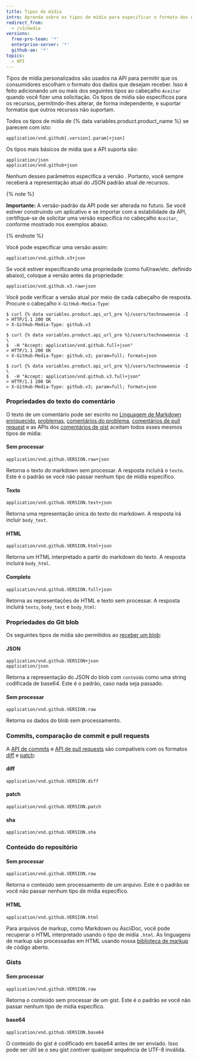 ```yaml
---
title: Tipos de mídia
intro: Aprenda sobre os tipos de mídia para especificar o formato dos dados que você deseja consumir.
redirect_from:
  - /v3/media
versions:
  free-pro-team: '*'
  enterprise-server: '*'
  github-ae: '*'
topics:
  - API
---
```



Tipos de mídia personalizados são usados na API para permitir que os consumidores escolham o formato dos dados que desejam receber. Isso é feito adicionando um ou mais dos seguintes tipos ao cabeçalho `Aceitar` quando você fizer uma solicitação. Os tipos de mídia são específicos para os recursos, permitindo-lhes alterar, de forma independente, e suportar formatos que outros recursos não suportam.

Todos os tipos de mídia de {% data variables.product.product_name %} se parecem com isto:

    application/vnd.github[.version].param[+json]

Os tipos mais básicos de mídia que a API suporta são:

    application/json
    application/vnd.github+json

Nenhum desses parâmetros especifica a versão [][versions]. Portanto, você sempre receberá a representação atual do JSON padrão atual de recursos.

{% note %}

**Importante:** A versão-padrão da API pode ser alterada no futuro. Se você estiver construindo um aplicativo e se importar com a estabilidade da API, certifique-se de solicitar uma versão específica no cabeçalho `Aceitar`, conforme mostrado nos exemplos abaixo.

{% endnote %}

Você pode especificar uma versão assim:

    application/vnd.github.v3+json

Se você estiver especificando uma propriedade (como full/raw/etc. definido abaixo), coloque a versão antes da propriedade:

    application/vnd.github.v3.raw+json

Você pode verificar a versão atual por meio de cada cabeçalho de resposta.  Procure o cabeçalho `X-GitHub-Media-Type`:

```shell
$ curl {% data variables.product.api_url_pre %}/users/technoweenie -I
> HTTP/1.1 200 OK
> X-GitHub-Media-Type: github.v3

$ curl {% data variables.product.api_url_pre %}/users/technoweenie -I \
$  -H "Accept: application/vnd.github.full+json"
> HTTP/1.1 200 OK
> X-GitHub-Media-Type: github.v3; param=full; format=json

$ curl {% data variables.product.api_url_pre %}/users/technoweenie -I \
$  -H "Accept: application/vnd.github.v3.full+json"
> HTTP/1.1 200 OK
> X-GitHub-Media-Type: github.v3; param=full; format=json
```

### Propriedades do texto do comentário

O texto de um comentário pode ser escrito no [Linguagem de Markdown enriquecido][gfm], [problemas](/rest/reference/issues), [comentários do problema](/rest/reference/issues#comments), [comentários de pull request](/rest/reference/pulls#comments) e as APIs dos [comentários de gist](/rest/reference/gists#comments) aceitam todos esses mesmos tipos de mídia:

#### Sem processar

    application/vnd.github.VERSION.raw+json

Retorna o texto do markdown sem processar. A resposta incluirá o `texto`. Este é o padrão se você não passar nenhum tipo de mídia específico.

#### Texto

    application/vnd.github.VERSION.text+json

Retorna uma representação única do texto do markdown. A resposta irá incluir `body_text`.

#### HTML

    application/vnd.github.VERSION.html+json

Retorna um HTML interpretado a partir do markdown do texto. A resposta incluirá `body_html`.

#### Completo

    application/vnd.github.VERSION.full+json

Retorna as representações de HTML e texto sem processar. A resposta incluirá `texto`, `body_text` e `body_html`:

### Propriedades do Git blob

Os seguintes tipos de mídia são permitidos ao [receber um blob](/rest/reference/git#get-a-blob):

#### JSON

    application/vnd.github.VERSION+json
    application/json

Retorna a representação do JSON do blob com `conteúdo` como uma string codificada de base64. Este é o padrão, caso nada seja passado.

#### Sem processar

    application/vnd.github.VERSION.raw

Retorna os dados do blob sem processamento.

### Commits, comparação de commit e pull requests

A [API de commits](/rest/reference/repos#commits) e [API de pull requests](/rest/reference/pulls) são compatíveis com os formatos [diff][git-diff] e [patch][git-patch]:

#### diff

    application/vnd.github.VERSION.diff

#### patch

    application/vnd.github.VERSION.patch

#### sha

    application/vnd.github.VERSION.sha

### Conteúdo do repositório

#### Sem processar

    application/vnd.github.VERSION.raw

Retorna o conteúdo sem processamento de um arquivo. Este é o padrão se você não passar nenhum tipo de mídia específico.

#### HTML

    application/vnd.github.VERSION.html

Para arquivos de markup, como Markdown ou AsciiDoc, você pode recuperar o HTML interpretado usando o tipo de mídia `.html`. As linguagens de markup são processadas em HTML usando nossa [biblioteca de markup](https://github.com/github/markup) de código aberto.

### Gists

#### Sem processar

    application/vnd.github.VERSION.raw

Retorna o conteúdo sem processar de um gist. Este é o padrão se você não passar nenhum tipo de mídia específico.

#### base64

    application/vnd.github.VERSION.base64

O conteúdo do gist é codificado em base64 antes de ser enviado. Isso pode ser útil se o seu gist contiver qualquer sequência de UTF-8 inválida.

[gfm]: http://github.github.com/github-flavored-markdown/
[git-diff]: http://git-scm.com/docs/git-diff
[git-patch]: http://git-scm.com/docs/git-format-patch
[versions]: /developers/overview/about-githubs-apis
[versions]: /developers/overview/about-githubs-apis
